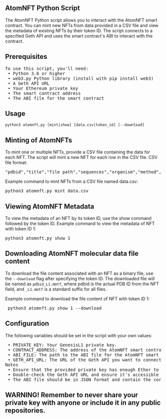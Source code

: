 <h2>AtomNFT Python Script</h2>
The AtomNFT Python script allows you to interact with the AtomNFT smart contract. You can mint new NFTs from data provided in a CSV file and view the metadata of existing NFTs by their token ID. The script connects to a specified Geth API and uses the smart contract's ABI to interact with the contract.

<h2>Prerequisites</h2>
<pre>
To use this script, you'll need:
 • Python 3.6 or higher
 • web3.py Python library (install with pip install web3)
 • A Geth API URL
 • Your Ethereum private key
 • The smart contract address
 • The ABI file for the smart contract
</pre>

<h2>Usage</h2>
<code>python3 atomnft.py [mint|show] [data.csv|token_id] [--download]</code>

<h2>Minting of AtomNFTs</h2>
To mint one or multiple NFTs, provide a CSV file containing the data for each NFT. The script will mint a new NFT for each row in the CSV file.
CSV file format:

<pre>"pdbid","title","file_path","sequences","organism","method","doi","authors","accession_date"</pre>

Example command to mint NFTs from a CSV file named data.csv:
<pre>python3 atomnft.py mint data.csv</pre>

<h2>Viewing AtomNFT Metadata</h2>
To view the metadata of an NFT by its token ID, use the show command followed by the token ID.
Example command to view the metadata of NFT with token ID 1:
<pre>
python3 atomnft.py show 1
</pre>

<h2>Downloading AtomNFT molecular data file content</h2>
To download the file content associated with an NFT as a binary file, use the <code>--download</code> flag after specifying the token ID. The downloaded file will be named as <code>pdbid_L1.mmtf</code>, where pdbid is the actual PDB ID from the NFT field, and <code>_L1.mmtf</code> is a standard suffix for all files.

Example command to download the file content of NFT with token ID 1:
<pre> python3 atomnft.py show 1 --download</pre>

<H2>Configuration</h2>
The following variables should be set in the script with your own values:
<pre>
 • PRIVATE_KEY: Your GenesisL1 private key.
 • CONTRACT_ADDRESS: The address of the AtomNFT smart contract.
 • ABI_FILE: The path to the ABI file for the AtomNFT smart contract.
 • GETH_API_URL: The URL of the Geth API you want to connect to.
Notes
 • Ensure that the provided private key has enough Ether to cover the gas fees for minting NFTs.
 • Double-check the Geth API URL and ensure it's accessible and working before running the script.
 • The ABI file should be in JSON format and contain the correct ABI for your smart contract.
</pre>

<h2>WARNING! Remember to never share your private key with anyone or include it in any public repositories.</h2>
